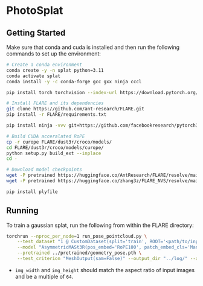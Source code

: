 # PhotoSplat

## Getting Started

Make sure that conda and cuda is installed and then run the following commands to set up the environment:
```sh
# Create a conda environment
conda create -y -n splat python=3.11
conda activate splat
conda install -y -c conda-forge gcc gxx ninja cccl

pip install torch torchvision --index-url https://download.pytorch.org/whl/cu128 # Replace with your CUDA version.

# Install FLARE and its dependencies
git clone https://github.com/ant-research/FLARE.git
pip install -r FLARE/requirements.txt

pip install ninja -vvv git+https://github.com/facebookresearch/pytorch3d.git 

# Build CUDA acceralated RoPE
cp -r curope FLARE/dust3r/croco/models/
cd FLARE/dust3r/croco/models/curope/
python setup.py build_ext --inplace
cd -

# Download model checkpoints
wget -P pretrained https://huggingface.co/AntResearch/FLARE/resolve/main/geometry_pose.pth
wget -P pretrained https://huggingface.co/zhang3z/FLARE_NVS/resolve/main/NVS.pth

pip install plyfile
```

## Running

To train a gaussian splat, run the following from within the FLARE directory:
```sh
torchrun --nproc_per_node=1 run_pose_pointcloud.py \
    --test_dataset "1 @ CustomDataset(split='train', ROOT='<path/to/input/images>', resolution=(<img_width>,<img_height>), seed=1, num_views=2, gt_num_image=0, aug_portrait_or_landscape=True, sequential_input=False, wpose=False)" \
    --model "AsymmetricMASt3R(pos_embed='RoPE100', patch_embed_cls='ManyAR_PatchEmbed', img_size=(512, 512), head_type='catmlp+dpt', output_mode='pts3d+desc24', depth_mode=('exp', -inf, inf), conf_mode=('exp', 1, inf), enc_embed_dim=1024, enc_depth=24, enc_num_heads=16, dec_embed_dim=768, dec_depth=12, dec_num_heads=12, two_confs=True, desc_conf_mode=('exp', 0, inf), wpose=False)" \
    --pretrained ../pretrained/geometry_pose.pth \
    --test_criterion "MeshOutput(sam=False)" --output_dir "../log/" --amp 1 --seed 1 --num_workers 0
```
- `img_width` and `img_height` should match the aspect ratio of input images and be a multiple of `64`.
